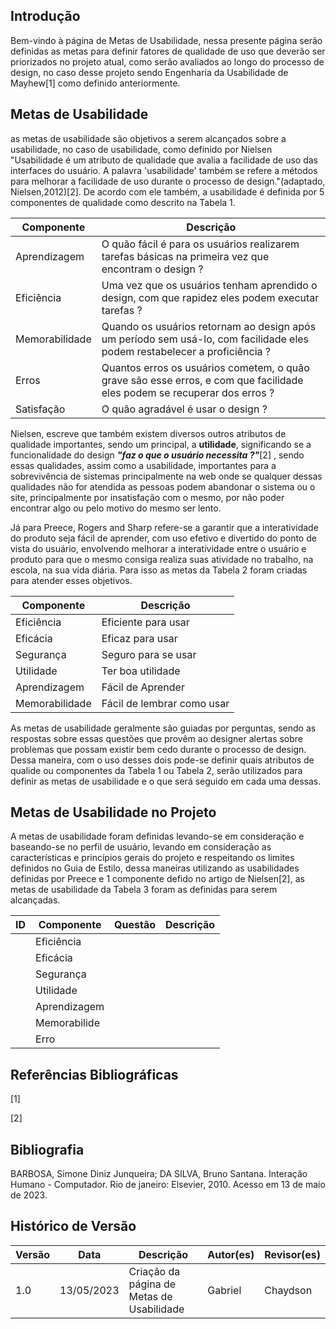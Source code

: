 ## Introdução

Bem-vindo à página de Metas de Usabilidade, nessa presente página serão definidas as metas para definir fatores  de qualidade de uso que deverão ser priorizados no projeto atual, como serão avaliados ao longo do processo de design, no caso desse projeto sendo Engenharia da Usabilidade de Mayhew[1] como definido anteriormente.

## Metas de Usabilidade

 as metas de usabilidade são objetivos a serem alcançados sobre a usabilidade, no caso de usabilidade, como definido por Nielsen "Usabilidade é um atributo de qualidade que avalia a facilidade de uso das interfaces do usuário. A palavra 'usabilidade' também se refere a métodos para melhorar a facilidade de uso durante o processo de design."(adaptado, Nielsen,2012)[2]. De acordo com ele também, a usabilidade é definida por 5 componentes de qualidade como descrito na Tabela 1.

| Componente     | Descrição                                                                                                                    |
| -------------- | ------------------------------------------------------------------------------------------------------------------------------ |
| Aprendizagem   | O quão fácil é para os usuários realizarem tarefas básicas na primeira vez que encontram o design ?                       |
| Eficiência    | Uma vez que os usuários tenham aprendido o design, com que rapidez eles podem executar tarefas ?                              |
| Memorabilidade | Quando os usuários retornam ao design após um período sem usá-lo, com facilidade eles podem restabelecer a proficiência ? |
| Erros          | Quantos erros os usuários cometem, o quão grave são esse erros, e com que facilidade eles podem se recuperar dos erros ?    |
| Satisfação   | O quão agradável é usar o design ?                                                                                         |


Nielsen, escreve que também existem diversos outros atributos de qualidade importantes, sendo um principal, a **utilidade**, significando se a funcionalidade do design ***"faz o que o usuário necessita ?"***[2] , sendo essas qualidades, assim como a usabilidade, importantes para a sobrevivência de sistemas principalmente na web onde se qualquer dessas qualidades não for atendida as pessoas podem abandonar o sistema ou o site, principalmente por insatisfação com o mesmo, por não poder encontrar algo ou pelo motivo do mesmo ser lento.

Já para Preece, Rogers and Sharp refere-se a garantir que a interatividade do produto seja fácil de aprender, com uso efetivo e divertido do ponto de vista do usuário, envolvendo melhorar a interatividade entre o usuário e produto para que o mesmo consiga realiza suas atividade no trabalho, na escola, na sua vida diária. Para isso as metas da Tabela 2 foram criadas para atender esses objetivos.

| Componente     | Descrição                 |
| -------------- | --------------------------- |
| Eficiência    | Eficiente para usar         |
| Eficácia      | Eficaz para usar            |
| Segurança     | Seguro para se usar         |
| Utilidade      | Ter boa utilidade           |
| Aprendizagem   | Fácil de Aprender          |
| Memorabilidade | Fácil de lembrar como usar |


As metas de usabilidade geralmente são guiadas por perguntas, sendo as respostas sobre essas questões que provêm ao designer alertas sobre problemas que possam existir bem cedo durante o processo de design. Dessa maneira, com o uso desses dois pode-se definir quais atributos de qualide ou componentes da Tabela 1 ou Tabela 2, serão utilizados para definir as metas de usabilidade e o que será seguido em cada uma dessas.


## Metas de Usabilidade no Projeto

A metas de usabilidade foram definidas levando-se em consideração e baseando-se no perfil de usuário, levando em consideração as características e princípios gerais do projeto e respeitando os limites definidos no Guia de Estilo, dessa maneiras utilizando as usabilidades definidas por Preece e 1 componente defido no artigo de Nielsen[2], as metas de usabilidade da Tabela 3 foram as definidas para serem alcançadas.

| ID | Componente   | Questão | Descrição |
| -- | ------------ | -------- | ----------- |
|    | Eficiência  |          |             |
|    | Eficácia    |          |             |
|    | Segurança   |          |             |
|    | Utilidade    |          |             |
|    | Aprendizagem |          |             |
|    | Memorabilide |          |             |
|    | Erro         |          |             |

## Referências Bibliográficas

[1]

[2]

## Bibliografia

‌BARBOSA, Simone Diniz Junqueira; DA SILVA, Bruno Santana. Interação Humano - Computador. Rio de janeiro: Elsevier, 2010. Acesso em 13 de maio de 2023.

## Histórico de Versão

| Versão | Data       | Descrição                                  | Autor(es) | Revisor(es) |
| ------- | ---------- | -------------------------------------------- | --------- | ----------- |
| 1.0     | 13/05/2023 | Criação da página de Metas de Usabilidade | Gabriel   | Chaydson    |

